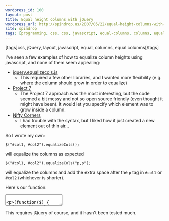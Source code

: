 ```yaml
---
wordpress_id: 100
layout: post
title: Equal height columns with jQuery
wordpress_url: http://spindrop.us/2007/05/22/equal-height-columns-with-jquery/
site: spindrop
tags: [programming, css, css, javascript, equal-columns, columns, equal, layout, jQuery]
---
```

[tags]css, jQuery, layout, javascript, equal, columns, equal columns[/tags]

I've seen a few examples of how to equalize column heights using javascript, and none of them seem appealing:

* [jquery.equalizecols.js](http://www.tomdeater.com/jquery/equalize_columns/)
	* This required a few other libraries, and I wanted more flexibility (e.g. where the column should grow in order to equalize)
* [Project 7](http://www.projectseven.com/tutorials/css/pvii_columns/index.htm)
	* The Project 7 approach was the most interesting, but the code seemed a bit messy and not so open source friendly (even thought it might have been).  It would let you specify which element was to grow inside a column.
* [Nifty Corners](http://www.html.it/articoli/nifty/index.html)
	* I had trouble with the syntax, but I liked how it just created a new element out of thin air...

So I wrote my own:

	$("#col1, #col2").equalizeCols();

will equalize the columns as expected


	$("#col1, #col2").equalizeCols("p,p");

will equalize the columns and add the extra space after the `p` tag in `#col1` or `#col2` (whichever is shorter).

Here's our function:
<div><textarea name="code" class="js">

(function($) {
  $.fn.equalizeCols = function(children){
    var child = Array(0);
    if (children) child = children.split(",");
    var maxH = 0;
    this.each(
      function(i) 
      {
        if (this.offsetHeight>maxH) maxH = this.offsetHeight;
      }
    ).css("height", "auto").each(
      function(i)
      {
        var gap = maxH-this.offsetHeight;
        if (gap > 0)
        {
          t = document.createElement('div');
          $(t).attr("class","fill").css("height",gap+"px");
          if (child.length > i)
          {
            $(this).find(child[i]).children(':last-child').after(t);
          } 
          else 
          {
            $(this).children(':last-child').after(t);
          }
        }
      }  
    );
    
  }
})(jQuery);

</textarea></div>

This requires jQuery of course, and it hasn't been tested much.
